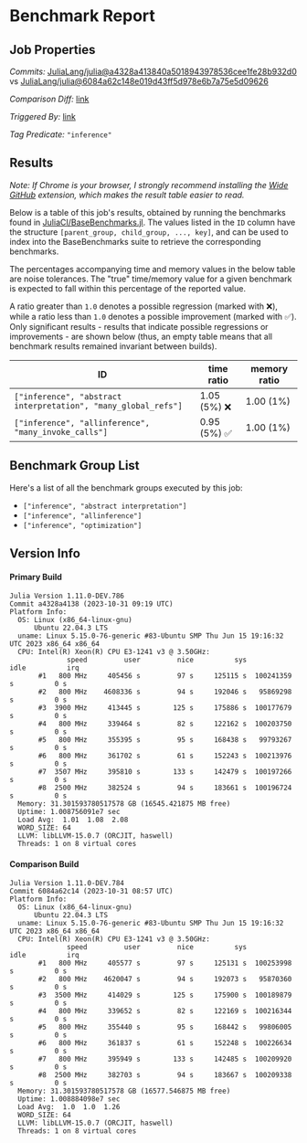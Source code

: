 # Benchmark Report

## Job Properties

*Commits:* [JuliaLang/julia@a4328a413840a5018943978536cee1fe28b932d0](https://github.com/JuliaLang/julia/commit/a4328a413840a5018943978536cee1fe28b932d0) vs [JuliaLang/julia@6084a62c148e019d43ff5d978e6b7a75e5d09626](https://github.com/JuliaLang/julia/commit/6084a62c148e019d43ff5d978e6b7a75e5d09626)

*Comparison Diff:* [link](https://github.com/JuliaLang/julia/compare/6084a62c148e019d43ff5d978e6b7a75e5d09626..a4328a413840a5018943978536cee1fe28b932d0)

*Triggered By:* [link](https://github.com/JuliaLang/julia/pull/51952#issuecomment-1786815642)

*Tag Predicate:* `"inference"`

## Results

*Note: If Chrome is your browser, I strongly recommend installing the [Wide GitHub](https://chrome.google.com/webstore/detail/wide-github/kaalofacklcidaampbokdplbklpeldpj?hl=en)
extension, which makes the result table easier to read.*

Below is a table of this job's results, obtained by running the benchmarks found in
[JuliaCI/BaseBenchmarks.jl](https://github.com/JuliaCI/BaseBenchmarks.jl). The values
listed in the `ID` column have the structure `[parent_group, child_group, ..., key]`,
and can be used to index into the BaseBenchmarks suite to retrieve the corresponding
benchmarks.

The percentages accompanying time and memory values in the below table are noise tolerances. The "true"
time/memory value for a given benchmark is expected to fall within this percentage of the reported value.

A ratio greater than `1.0` denotes a possible regression (marked with :x:), while a ratio less
than `1.0` denotes a possible improvement (marked with :white_check_mark:). Only significant results - results
that indicate possible regressions or improvements - are shown below (thus, an empty table means that all
benchmark results remained invariant between builds).

| ID | time ratio | memory ratio |
|----|------------|--------------|
| `["inference", "abstract interpretation", "many_global_refs"]` | 1.05 (5%) :x: | 1.00 (1%)  |
| `["inference", "allinference", "many_invoke_calls"]` | 0.95 (5%) :white_check_mark: | 1.00 (1%)  |

## Benchmark Group List

Here's a list of all the benchmark groups executed by this job:

- `["inference", "abstract interpretation"]`
- `["inference", "allinference"]`
- `["inference", "optimization"]`

## Version Info

#### Primary Build

```
Julia Version 1.11.0-DEV.786
Commit a4328a4138 (2023-10-31 09:19 UTC)
Platform Info:
  OS: Linux (x86_64-linux-gnu)
      Ubuntu 22.04.3 LTS
  uname: Linux 5.15.0-76-generic #83-Ubuntu SMP Thu Jun 15 19:16:32 UTC 2023 x86_64 x86_64
  CPU: Intel(R) Xeon(R) CPU E3-1241 v3 @ 3.50GHz: 
              speed         user         nice          sys         idle          irq
       #1   800 MHz     405456 s         97 s     125115 s  100241359 s          0 s
       #2   800 MHz    4608336 s         94 s     192046 s   95869298 s          0 s
       #3  3900 MHz     413445 s        125 s     175886 s  100177679 s          0 s
       #4   800 MHz     339464 s         82 s     122162 s  100203750 s          0 s
       #5   800 MHz     355395 s         95 s     168438 s   99793267 s          0 s
       #6   800 MHz     361702 s         61 s     152243 s  100213976 s          0 s
       #7  3507 MHz     395810 s        133 s     142479 s  100197266 s          0 s
       #8  2500 MHz     382524 s         94 s     183661 s  100196724 s          0 s
  Memory: 31.301593780517578 GB (16545.421875 MB free)
  Uptime: 1.008756091e7 sec
  Load Avg:  1.01  1.08  2.08
  WORD_SIZE: 64
  LLVM: libLLVM-15.0.7 (ORCJIT, haswell)
  Threads: 1 on 8 virtual cores

```

#### Comparison Build

```
Julia Version 1.11.0-DEV.784
Commit 6084a62c14 (2023-10-31 08:57 UTC)
Platform Info:
  OS: Linux (x86_64-linux-gnu)
      Ubuntu 22.04.3 LTS
  uname: Linux 5.15.0-76-generic #83-Ubuntu SMP Thu Jun 15 19:16:32 UTC 2023 x86_64 x86_64
  CPU: Intel(R) Xeon(R) CPU E3-1241 v3 @ 3.50GHz: 
              speed         user         nice          sys         idle          irq
       #1   800 MHz     405577 s         97 s     125131 s  100253998 s          0 s
       #2   800 MHz    4620047 s         94 s     192073 s   95870360 s          0 s
       #3  3500 MHz     414029 s        125 s     175900 s  100189879 s          0 s
       #4   800 MHz     339652 s         82 s     122169 s  100216344 s          0 s
       #5   800 MHz     355440 s         95 s     168442 s   99806005 s          0 s
       #6   800 MHz     361837 s         61 s     152248 s  100226634 s          0 s
       #7   800 MHz     395949 s        133 s     142485 s  100209920 s          0 s
       #8  2500 MHz     382703 s         94 s     183667 s  100209338 s          0 s
  Memory: 31.301593780517578 GB (16577.546875 MB free)
  Uptime: 1.008884098e7 sec
  Load Avg:  1.0  1.0  1.26
  WORD_SIZE: 64
  LLVM: libLLVM-15.0.7 (ORCJIT, haswell)
  Threads: 1 on 8 virtual cores

```
